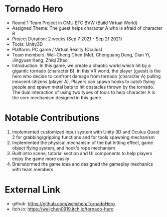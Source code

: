 # Tornado Hero
- Round 1 Team Project in CMU ETC BVW (Build Virtual World)
- Assigned Theme: The guest helps character A who is afraid of character B
- Project Duration: 2 weeks (Sep 7 2021 - Sep 21 2021)
- Tools: Unity3D
- Platform: PC game / Virtual Reality (Oculus)
- Team members: Wei-Cheng Chen (Me), Chenguang Deng, Dian Yi, Jingyuan Kang, Zhiqi Zhao
- Introduction: In this game, we create a chaotic world which hit by a gigantic tornado (character B). In this VR world, the player (guest) is the hero who decide to confront damage from tornado (character A) pulling innocent citizens (player A). Players can spawn hooks to catch flying people and spawn metal bats to hit obstacles thrown by the tornado. The dual interaction of using two types of tools to help character A is the core mechanism designed in this game.

# Notable Contributions
1. Implemented customized input system with Unity 3D and Oculus Quest 2 for grabbing/gripping functions and for tools spawning mechanism
2. Implemented the physical mechanism of the bat hitting effect, game object flying system, and hook's rope mechanism
3. Built intro scene, tutorial section and UI components to help players enjoy the game more easily
4. Brainstormed the game idea and designed the gameplay mechanics with team members

# External Link
- github: https://github.com/weijchen/TornadoHero
- Itch.io: https://weijchen0919.itch.io/tornado-hero
